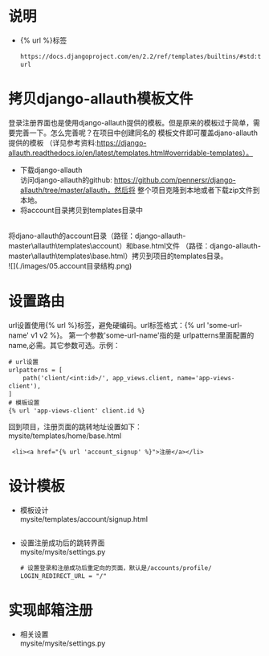 # 说明
  - {% url %}标签
    ``` 
    https://docs.djangoproject.com/en/2.2/ref/templates/builtins/#std:templatetag-url
    ```
# 拷贝django-allauth模板文件
登录注册界面也是使用django-allauth提供的模板。但是原来的模板过于简单，需要完善一下。怎么完善呢？在项目中创建同名的
模板文件即可覆盖djano-allauth提供的模板
（详见参考资料:https://django-allauth.readthedocs.io/en/latest/templates.html#overridable-templates）。
  - 下载django-allauth
  <br/>访问django-allauth的github: https://github.com/pennersr/django-allauth/tree/master/allauth，然后将
  整个项目克隆到本地或者下载zip文件到本地。
  - 将account目录拷贝到templates目录中
  <br/>
  将djano-allauth的account目录（路径：django-allauth-master\allauth\templates\account）和base.html文件
  （路径：django-allauth-master\allauth\templates\base.html）拷贝到项目的templates目录。<br/>
  ![](./images/05.account目录结构.png)
  
# 设置路由
url设置使用{% url %}标签，避免硬编码。url标签格式：{% url 'some-url-name' v1 v2 %}。 第一个参数'some-url-name'指的是
urlpatterns里面配置的name,必需。其它参数可选。示例：
```
# url设置
urlpatterns = [
    path('client/<int:id>/', app_views.client, name='app-views-client'),
]
# 模板设置
{% url 'app-views-client' client.id %}
```
回到项目，注册页面的跳转地址设置如下：
<br/>mysite/templates/home/base.html
``` 
 <li><a href="{% url 'account_signup' %}">注册</a></li>
```
# 设计模板
- 模板设计
    <br/>mysite/templates/account/signup.html
    ``` 
    
    ```
- 设置注册成功后的跳转界面
    <br/>mysite/mysite/settings.py
    ``` 
    # 设置登录和注册成功后重定向的页面，默认是/accounts/profile/
    LOGIN_REDIRECT_URL = "/"
    ```
# 实现邮箱注册
 - 相关设置
 <br/>mysite/mysite/settings.py
 ```  
 
 ```
